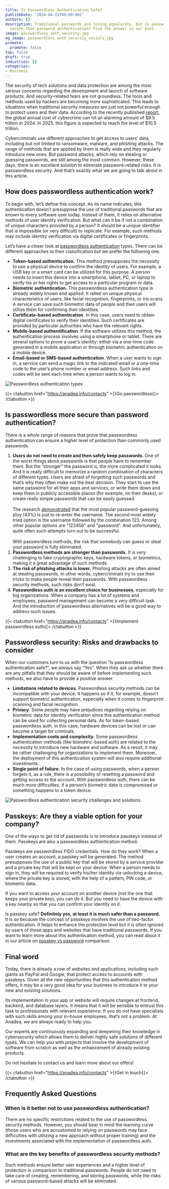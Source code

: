 ```yaml
---
title: Is Passwordless Authentication Safe?
publishDate: '2024-04-22T00:00:00Z'
authors: []
description: Traditional passwords are losing popularity. But is passwordless more
  secure than password authentication? Find the answer in our post.
image: passwordless_auth_security.jpg
og_image: passwordless_auth_security_socials.jpg
promote:
  promote: false
top: false
draft: true
industries: []
categories:
- Business
---
```

The security of tech solutions and data protection are among the most serious concerns regarding the development and launch of software products. And security-related fears are not groundless. The tools and methods used by hackers are becoming more sophisticated. This leads to situations when traditional security measures are just not powerful enough to protect users and their data. According to the recently published <a href="https://www.esentire.com/resources/library/2023-official-cybercrime-report" target="_blank">report</a>, the global annual cost of cybercrime can hit an alarming amount of $9.5 trillion in 2024. In 2025, this figure is expected to reach the level of $10.5 trillion.

Cybercriminals use different approaches to get access to users’ data, including but not limited to ransomware, malware, and phishing attacks. The range of methods that are applied by them is really wide and they regularly introduce new ones. But password attacks, which rely on stealing or guessing passwords, are still among the most common. However, these days, there is an excellent solution to eliminate password-related risks. It is passwordless security. And that’s exactly what we are going to talk about in this article.

## How does passwordless authentication work?

To begin with, let’s define this concept. As its name indicates, this authentication doesn’t presuppose the use of traditional passwords that are known to every software user today. Instead of them, it relies on alternative methods of user identity verification. But what can it be if not a combination of unique characters provided by a person? It should be a unique identifier that is impossible (or very difficult) to replicate. For example, such methods may include identity verification via digital certificates or fingerprints.

Let’s have a closer look at <a href="https://anadea.info/services/passkey">passwordless authentication</a> types. There can be different approaches to their classification but we prefer the following one.

- **Token-based authentication.** This method presupposes the necessity to use a physical device to confirm the identity of users. For example, a USB key or a smart card can be utilized for this purpose. A person needs to insert this device into a smartphone, tablet, PC, or laptop to verify his or her rights to get access to a particular program or data.
- **Biometric authentication.** This passwordless authentication type is already widely known and applied. It relied on unique physical characteristics of users, like facial recognition, fingerprints, or iris scans. A service can save such biometric data of people and then users will utilize them for confirming their identities.
- **Certificate-based authentication**. In this case, users need to obtain digital certificates to verify their identities. Such certificates are provided by particular authorities who have the relevant rights.
- **Mobile-based authentification**. If the software utilizes this method, the authentication process involves using a smartphone or tablet. There are several options to prove a user’s identity: either via a one-time code generated in a mobile application or through biometric authentication on a mobile device.
- **Email-based or SMS-based authentication.** When a user wants to sign in, a service can send a magic link to the indicated email or a one-time code to the user’s phone number or email address. Such links and codes will be sent each time when a person wants to log in.

![Passwordless authentication types](Types_of_Passwordless_Authentication.png)

{{< ctabutton href="https://anadea.info/contacts" >}}Go passwordless{{< /ctabutton >}}

## Is passwordless more secure than password authentication?

There is a whole range of reasons that prove that passwordless authentication can ensure a higher level of protection than commonly used passwords.

1. **Users do not need to create and then safely keep passwords.** One of the worst things about passwords is that people have to remember them. But the “stronger” the password is, the more complicated it looks. And it is really difficult to memorize a random combination of characters of different types. Users are afraid of forgetting such passwords and that’s why they often make not the best decision. They start to use the same password for all their apps and services, or write them down and keep them in publicly accessible places (for example, on their desks), or create really simple passwords that can be easily guessed.<br><br>The research <a href="https://www.securitymagazine.com/articles/87787-hackers-attack-every-39-seconds" target="_blank">demonstrated</a> that the most popular password-guessing ploy (43%) is just to re-enter the username. The second most widely tried option is the username followed by the combination 123. Among other popular options are "123456" and "password”. And unfortunately, quite often such attempts turn out to be successful.<br><br>With passwordless methods, the risk that somebody can guess or steal your password is fully eliminated.
2. **Passwordless methods are stronger than passwords.** It is very challenging to fake cryptographic keys, hardware tokens, or biometrics, making it a great advantage of such methods.
3. **The risk of phishing attacks is lower.** Phishing attacks are often aimed at stealing passwords. In other words, cybercriminals try to use their tricks to make people reveal their passwords. With passwordless security methods, such risks don’t exist.
4. **Passwordless auth is an excellent choice for businesses**, especially for big organizations. When a company has a lot of systems and employees, password management can become a very difficult task. And the introduction of passwordless alternatives will be a good way to address such issues.

{{< ctabutton href="https://anadea.info/contacts" >}}Implement passwordless auth{{< /ctabutton >}}

## Passwordless security: Risks and drawbacks to consider

When our customers turn to us with the question “Is passwordless authentication safe?”, we always say “Yes”. When they ask us whether there are any pitfalls that they should be aware of before implementing such methods, we also have to provide a positive answer.

- **Limitations related to devices**. Passwordless security methods can be incompatible with your device. It happens so if it, for example, doesn’t support biometric authentication, especially when it comes to fingerprint scanning and facial recognition.
- **Privacy**. Some people may have prejudices regarding relying on biometric data for identity verification since this authentication method can be used for collecting personal data. As for token-based passwordless auth, in this case, hardware devices can be lost or can become a target for criminals.
- **Implementation costs and complexity**. Some passwordless authentication methods (like biometric-based auth) are related to the necessity to introduce new hardware and software. As a result, it may be rather challenging for organizations to implement them. Moreover, the deployment of this authentication system will also require additional investments.
- **Single point of failure.** In the case of using passwords, when a person forgets it, as a rule, there is a possibility of resetting a password and getting access to the account. With passwordless auth, there can be much more difficulties, if a person’s biometric data is compromised or something happens to a token device.

<picture>
 <source srcset="Types_of_Passwordless_Authentication-1.png">
 <img src="Types_of_Passwordless_Authentication-1.png" loading="lazy" alt="Passwordless authentication security challenges and solutions">
</picture>

## Passkeys: Are they a viable option for your company?

One of the ways to get rid of passwords is to introduce passkeys instead of them. Passkeys are also a passwordless authentication method.

Passkeys are passwordless FIDO credentials. How do they work? When a user creates an account, a passkey will be generated. The method presupposes the use of a public key that will be stored by a service provider and a private key that will be kept on your device. When a person needs to sign in, they will be required to verify his/her identity via unlocking a device, where the private key is stored, with the help of a pattern, PIN code, or biometric data.

If you want to access your account on another device (not the one that keeps your private key), you can do it. But you need to have the device with a key nearby so that you can confirm your identity on it.

Is passkey safe? **Definitely yes, at least it is much safer than a password.** It is so because the concept of passkeys involves the use of two-factor authentication. It helps to enhance the protection level but it is often ignored by users of those apps and websites that have traditional passwords. If you want to learn more about this authentication method, you can read about it in our article on <a href="https://anadea.info/blog/passkey-vs-password">passkey vs password</a> comparison.

## Final word

Today, there is already a row of websites and applications, including such giants as PayPal and Google, that protect access to accounts with passkeys. Given all the new opportunities that this authentication method offers, it may be a very good idea for your business to introduce it to your new and existing solutions.

Its implementation in your app or website will require changes at frontend, backend, and database layers. It means that it will be sensible to entrust this task to professionals with relevant experience. If you do not have specialists with such skills among your in-house employees, that’s not a problem. At Anadea, we are always ready to help you.

Our experts are continuously expanding and deepening their knowledge in cybersecurity which allows them to deliver highly safe solutions of different types. We can help you with projects that involve the development of software from scratch as well as the enhancement of already existing products.

Do not hesitate to contact us and learn more about our offers!

{{< ctabutton href="https://anadea.info/contacts" >}}Get in touch{{< /ctabutton >}}

## Frequently Asked Questions

### When is it better not to use passwordless authentication?

There are no specific restrictions related to the use of passwordless security methods. However, you should bear in mind the learning curve (those users who are accustomed to relying on passwords may face difficulties with utilizing a new approach without proper training) and the investments associated with the implementation of passwordless auth.

### What are the key benefits of passwordless security methods?

Such methods ensure better user experiences and a higher level of protection in comparison to traditional passwords. People do not need to take care of creating, remembering, and storing passwords, while the risks of various password-based attacks will be eliminated.
